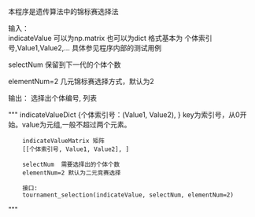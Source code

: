 本程序是遗传算法中的锦标赛选择法

输入：        
indicateValue
可以为np.matrix 也可以为dict
格式基本为 个体索引号,Value1,Value2,...
具体参见程序内部的测试用例

selectNum
保留到下一代的个体个数

elementNum=2
几元锦标赛选择方式，默认为2


输出：
     选择出个体编号, 列表


"""
        indicateValueDict {个体索引号：(Value1, Value2), } 
        key为索引号，从0开始。value为元组,一般不超过两个元素。

        indicateValueMatrix 矩阵
        [[个体索引号, Value1, Value2], ]

        selectNum  需要选择出的个体个数
        elementNum=2 默认为二元竞赛选择

        接口:
        tournament_selection(indicateValue, selectNum, elementNum=2)
"""


